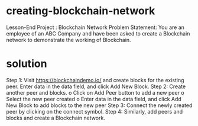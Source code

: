 # creating-blockchain-network
Lesson-End Project : Blockchain Network
Problem Statement: You are an employee of an ABC Company and have been asked to create a Blockchain network to demonstrate the working of Blockchain.
# solution
Step 1: Visit https://blockchaindemo.io/ and create blocks for the existing peer. Enter data in the data field, and click Add New Block.
Step 2: Create another peer and blocks.
o	Click on Add Peer button to add a new peer
o	Select the new peer created
o	Enter data in the data field, and click Add New Block to add blocks to the new peer
Step 3: Connect the newly created peer by clicking on the connect symbol.
Step 4: Similarly, add peers and blocks and create a Blockchain network.
